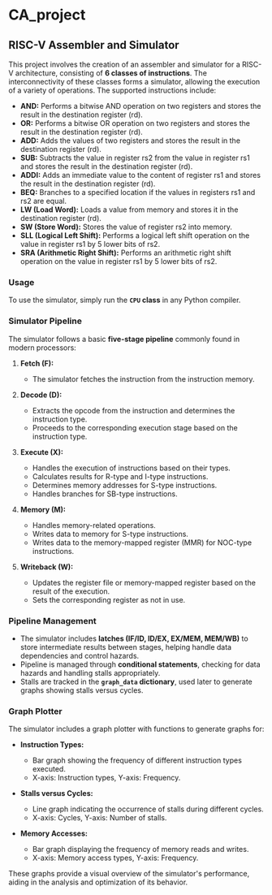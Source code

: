 # CA_project

## RISC-V Assembler and Simulator

This project involves the creation of an assembler and simulator for a RISC-V architecture, consisting of **6 classes of instructions**. The interconnectivity of these classes forms a simulator, allowing the execution of a variety of operations. The supported instructions include:

- **AND:** Performs a bitwise AND operation on two registers and stores the result in the destination register (rd).
- **OR:** Performs a bitwise OR operation on two registers and stores the result in the destination register (rd).
- **ADD:** Adds the values of two registers and stores the result in the destination register (rd).
- **SUB:** Subtracts the value in register rs2 from the value in register rs1 and stores the result in the destination register (rd).
- **ADDI:** Adds an immediate value to the content of register rs1 and stores the result in the destination register (rd).
- **BEQ:** Branches to a specified location if the values in registers rs1 and rs2 are equal.
- **LW (Load Word):** Loads a value from memory and stores it in the destination register (rd).
- **SW (Store Word):** Stores the value of register rs2 into memory.
- **SLL (Logical Left Shift):** Performs a logical left shift operation on the value in register rs1 by 5 lower bits of rs2.
- **SRA (Arithmetic Right Shift):** Performs an arithmetic right shift operation on the value in register rs1 by 5 lower bits of rs2.

### Usage

To use the simulator, simply run the **`CPU` class** in any Python compiler.

### Simulator Pipeline

The simulator follows a basic **five-stage pipeline** commonly found in modern processors:

1. **Fetch (F):**
   - The simulator fetches the instruction from the instruction memory.

2. **Decode (D):**
   - Extracts the opcode from the instruction and determines the instruction type.
   - Proceeds to the corresponding execution stage based on the instruction type.

3. **Execute (X):**
   - Handles the execution of instructions based on their types.
   - Calculates results for R-type and I-type instructions.
   - Determines memory addresses for S-type instructions.
   - Handles branches for SB-type instructions.

4. **Memory (M):**
   - Handles memory-related operations.
   - Writes data to memory for S-type instructions.
   - Writes data to the memory-mapped register (MMR) for NOC-type instructions.

5. **Writeback (W):**
   - Updates the register file or memory-mapped register based on the result of the execution.
   - Sets the corresponding register as not in use.

### Pipeline Management

- The simulator includes **latches (IF/ID, ID/EX, EX/MEM, MEM/WB)** to store intermediate results between stages, helping handle data dependencies and control hazards.
- Pipeline is managed through **conditional statements**, checking for data hazards and handling stalls appropriately.
- Stalls are tracked in the **`graph_data` dictionary**, used later to generate graphs showing stalls versus cycles.

### Graph Plotter

The simulator includes a graph plotter with functions to generate graphs for:

- **Instruction Types:**
  - Bar graph showing the frequency of different instruction types executed.
  - X-axis: Instruction types, Y-axis: Frequency.

- **Stalls versus Cycles:**
  - Line graph indicating the occurrence of stalls during different cycles.
  - X-axis: Cycles, Y-axis: Number of stalls.

- **Memory Accesses:**
  - Bar graph displaying the frequency of memory reads and writes.
  - X-axis: Memory access types, Y-axis: Frequency.

These graphs provide a visual overview of the simulator's performance, aiding in the analysis and optimization of its behavior.


